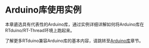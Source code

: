 # Arduino库使用实例

本章遴选具有代表性的Arduino库，通过实例详细详解如何将Arduino库在RTduino/RT-Thread环境上跑起来。

了解更多RTduino兼容Arduino库的基本内容，请跳转至[Arduino库](/zh/manual/libraries/dir-structure.md)章节。
